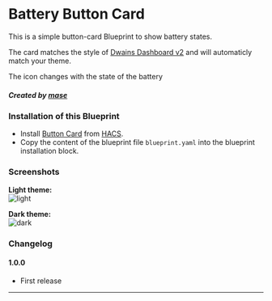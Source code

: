 # Battery Button Card

This is a simple button-card Blueprint to show battery states.

The card matches the style of [Dwains Dashboard v2](https://dwainscheeren.github.io/dwains-lovelace-dashboard/) and will automaticly match your theme.

The icon changes with the state of the battery

##### Created by [mase](https://github.com/mase60)


### Installation of this Blueprint
- Install [Button Card](https://github.com/custom-cards/button-card) from [HACS](https://hacs.xyz).
- Copy the content of the blueprint file `blueprint.yaml` into the blueprint installation block.


### Screenshots
**Light theme:**<br>
![light](https://github.com/mase60/dwains-dashboard-blueprints/blob/main/card-blueprints/battery-button-card/screenshot_light.png?raw=true "Light")

**Dark theme:**<br>
![dark](https://github.com/mase60/dwains-dashboard-blueprints/blob/main/card-blueprints/battery-button-card/screenshot_dark.png?raw=true "Dark")


### Changelog
#### 1.0.0
- First release

---
